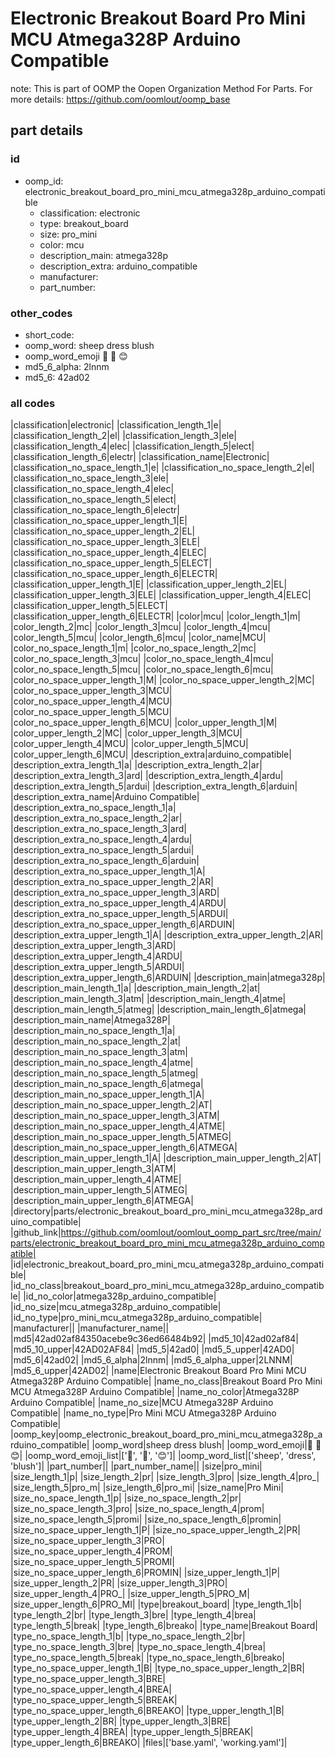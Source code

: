 # Electronic Breakout Board Pro Mini MCU Atmega328P Arduino Compatible  

note: This is part of OOMP the Oopen Organization Method For Parts. For more details: https://github.com/oomlout/oomp_base

##  part details





### id
* oomp_id: electronic_breakout_board_pro_mini_mcu_atmega328p_arduino_compatible
  * classification: electronic
  * type: breakout_board
  * size: pro_mini
  * color: mcu
  * description_main: atmega328p
  * description_extra: arduino_compatible
  * manufacturer: 
  * part_number: 

### other_codes
* short_code: 
* oomp_word: sheep dress blush
* oomp_word_emoji :sheep: :dress: :blush:
* md5_6_alpha: 2lnnm
* md5_6: 42ad02

### all codes 
|classification|electronic|
|classification_length_1|e|
|classification_length_2|el|
|classification_length_3|ele|
|classification_length_4|elec|
|classification_length_5|elect|
|classification_length_6|electr|
|classification_name|Electronic|
|classification_no_space_length_1|e|
|classification_no_space_length_2|el|
|classification_no_space_length_3|ele|
|classification_no_space_length_4|elec|
|classification_no_space_length_5|elect|
|classification_no_space_length_6|electr|
|classification_no_space_upper_length_1|E|
|classification_no_space_upper_length_2|EL|
|classification_no_space_upper_length_3|ELE|
|classification_no_space_upper_length_4|ELEC|
|classification_no_space_upper_length_5|ELECT|
|classification_no_space_upper_length_6|ELECTR|
|classification_upper_length_1|E|
|classification_upper_length_2|EL|
|classification_upper_length_3|ELE|
|classification_upper_length_4|ELEC|
|classification_upper_length_5|ELECT|
|classification_upper_length_6|ELECTR|
|color|mcu|
|color_length_1|m|
|color_length_2|mc|
|color_length_3|mcu|
|color_length_4|mcu|
|color_length_5|mcu|
|color_length_6|mcu|
|color_name|MCU|
|color_no_space_length_1|m|
|color_no_space_length_2|mc|
|color_no_space_length_3|mcu|
|color_no_space_length_4|mcu|
|color_no_space_length_5|mcu|
|color_no_space_length_6|mcu|
|color_no_space_upper_length_1|M|
|color_no_space_upper_length_2|MC|
|color_no_space_upper_length_3|MCU|
|color_no_space_upper_length_4|MCU|
|color_no_space_upper_length_5|MCU|
|color_no_space_upper_length_6|MCU|
|color_upper_length_1|M|
|color_upper_length_2|MC|
|color_upper_length_3|MCU|
|color_upper_length_4|MCU|
|color_upper_length_5|MCU|
|color_upper_length_6|MCU|
|description_extra|arduino_compatible|
|description_extra_length_1|a|
|description_extra_length_2|ar|
|description_extra_length_3|ard|
|description_extra_length_4|ardu|
|description_extra_length_5|ardui|
|description_extra_length_6|arduin|
|description_extra_name|Arduino Compatible|
|description_extra_no_space_length_1|a|
|description_extra_no_space_length_2|ar|
|description_extra_no_space_length_3|ard|
|description_extra_no_space_length_4|ardu|
|description_extra_no_space_length_5|ardui|
|description_extra_no_space_length_6|arduin|
|description_extra_no_space_upper_length_1|A|
|description_extra_no_space_upper_length_2|AR|
|description_extra_no_space_upper_length_3|ARD|
|description_extra_no_space_upper_length_4|ARDU|
|description_extra_no_space_upper_length_5|ARDUI|
|description_extra_no_space_upper_length_6|ARDUIN|
|description_extra_upper_length_1|A|
|description_extra_upper_length_2|AR|
|description_extra_upper_length_3|ARD|
|description_extra_upper_length_4|ARDU|
|description_extra_upper_length_5|ARDUI|
|description_extra_upper_length_6|ARDUIN|
|description_main|atmega328p|
|description_main_length_1|a|
|description_main_length_2|at|
|description_main_length_3|atm|
|description_main_length_4|atme|
|description_main_length_5|atmeg|
|description_main_length_6|atmega|
|description_main_name|Atmega328P|
|description_main_no_space_length_1|a|
|description_main_no_space_length_2|at|
|description_main_no_space_length_3|atm|
|description_main_no_space_length_4|atme|
|description_main_no_space_length_5|atmeg|
|description_main_no_space_length_6|atmega|
|description_main_no_space_upper_length_1|A|
|description_main_no_space_upper_length_2|AT|
|description_main_no_space_upper_length_3|ATM|
|description_main_no_space_upper_length_4|ATME|
|description_main_no_space_upper_length_5|ATMEG|
|description_main_no_space_upper_length_6|ATMEGA|
|description_main_upper_length_1|A|
|description_main_upper_length_2|AT|
|description_main_upper_length_3|ATM|
|description_main_upper_length_4|ATME|
|description_main_upper_length_5|ATMEG|
|description_main_upper_length_6|ATMEGA|
|directory|parts/electronic_breakout_board_pro_mini_mcu_atmega328p_arduino_compatible|
|github_link|https://github.com/oomlout/oomlout_oomp_part_src/tree/main/parts/electronic_breakout_board_pro_mini_mcu_atmega328p_arduino_compatible|
|id|electronic_breakout_board_pro_mini_mcu_atmega328p_arduino_compatible|
|id_no_class|breakout_board_pro_mini_mcu_atmega328p_arduino_compatible|
|id_no_color|atmega328p_arduino_compatible|
|id_no_size|mcu_atmega328p_arduino_compatible|
|id_no_type|pro_mini_mcu_atmega328p_arduino_compatible|
|manufacturer||
|manufacturer_name||
|md5|42ad02af84350acebe9c36ed66484b92|
|md5_10|42ad02af84|
|md5_10_upper|42AD02AF84|
|md5_5|42ad0|
|md5_5_upper|42AD0|
|md5_6|42ad02|
|md5_6_alpha|2lnnm|
|md5_6_alpha_upper|2LNNM|
|md5_6_upper|42AD02|
|name|Electronic Breakout Board Pro Mini MCU Atmega328P Arduino Compatible|
|name_no_class|Breakout Board Pro Mini MCU Atmega328P Arduino Compatible|
|name_no_color|Atmega328P Arduino Compatible|
|name_no_size|MCU Atmega328P Arduino Compatible|
|name_no_type|Pro Mini MCU Atmega328P Arduino Compatible|
|oomp_key|oomp_electronic_breakout_board_pro_mini_mcu_atmega328p_arduino_compatible|
|oomp_word|sheep dress blush|
|oomp_word_emoji|:sheep: :dress: :blush:|
|oomp_word_emoji_list|[':sheep:', ':dress:', ':blush:']|
|oomp_word_list|['sheep', 'dress', 'blush']|
|part_number||
|part_number_name||
|size|pro_mini|
|size_length_1|p|
|size_length_2|pr|
|size_length_3|pro|
|size_length_4|pro_|
|size_length_5|pro_m|
|size_length_6|pro_mi|
|size_name|Pro Mini|
|size_no_space_length_1|p|
|size_no_space_length_2|pr|
|size_no_space_length_3|pro|
|size_no_space_length_4|prom|
|size_no_space_length_5|promi|
|size_no_space_length_6|promin|
|size_no_space_upper_length_1|P|
|size_no_space_upper_length_2|PR|
|size_no_space_upper_length_3|PRO|
|size_no_space_upper_length_4|PROM|
|size_no_space_upper_length_5|PROMI|
|size_no_space_upper_length_6|PROMIN|
|size_upper_length_1|P|
|size_upper_length_2|PR|
|size_upper_length_3|PRO|
|size_upper_length_4|PRO_|
|size_upper_length_5|PRO_M|
|size_upper_length_6|PRO_MI|
|type|breakout_board|
|type_length_1|b|
|type_length_2|br|
|type_length_3|bre|
|type_length_4|brea|
|type_length_5|break|
|type_length_6|breako|
|type_name|Breakout Board|
|type_no_space_length_1|b|
|type_no_space_length_2|br|
|type_no_space_length_3|bre|
|type_no_space_length_4|brea|
|type_no_space_length_5|break|
|type_no_space_length_6|breako|
|type_no_space_upper_length_1|B|
|type_no_space_upper_length_2|BR|
|type_no_space_upper_length_3|BRE|
|type_no_space_upper_length_4|BREA|
|type_no_space_upper_length_5|BREAK|
|type_no_space_upper_length_6|BREAKO|
|type_upper_length_1|B|
|type_upper_length_2|BR|
|type_upper_length_3|BRE|
|type_upper_length_4|BREA|
|type_upper_length_5|BREAK|
|type_upper_length_6|BREAKO|
|files|['base.yaml', 'working.yaml']|
